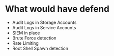 # What would have defend

* Audit Logs in Storage Accounts
* Audit Logs in Service Accounts
* SIEM in place
* Brute Force detection
* Rate Limiting
* Root Shell Spawn detection
